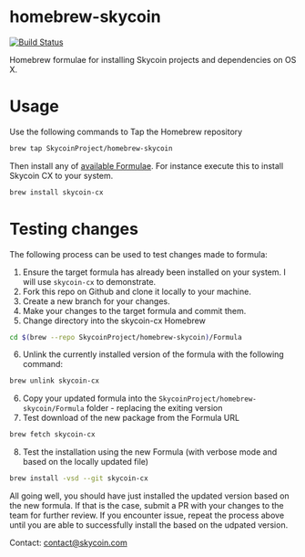 homebrew-skycoin
============
[![Build Status](https://travis-ci.com/SkycoinProject/homebrew-skycoin.svg?branch=master)](https://travis-ci.com/SkycoinProject/homebrew-skycoin)

Homebrew formulae for installing Skycoin projects and dependencies on OS X.

# Usage

Use the following commands to Tap the Homebrew repository

```sh
brew tap SkycoinProject/homebrew-skycoin
```

Then install any of [available Formulae](https://github.com/SkycoinProject/homebrew-skycoin/tree/master/Formula).
For instance execute this to install Skycoin CX to your system.

```sh
brew install skycoin-cx
```

# Testing changes
The following process can be used to test changes made to formula:
1. Ensure the target formula has already been installed on your system. I will use `skycoin-cx` to demonstrate.
2. Fork this repo on Github and clone it locally to your machine.
3. Create a new branch for your changes.
4. Make your changes to the target formula and commit them.
5. Change directory into the skycoin-cx Homebrew
```sh
cd $(brew --repo SkycoinProject/homebrew-skycoin)/Formula
```
6. Unlink the currently installed version of the formula with the following command:
```sh
brew unlink skycoin-cx
```
6. Copy your updated formula into the `SkycoinProject/homebrew-skycoin/Formula` folder - replacing the exiting version
7. Test download of the new package from the Formula URL
```sh
brew fetch skycoin-cx
```
8. Test the installation using the new Formula (with verbose mode and based on the locally updated file)
```sh
brew install -vsd --git skycoin-cx
```

All going well, you should have just installed the updated version based on the new formula. If that is the case, submit a PR with your changes to the team for further review. If you encounter issue, repeat the process above until you are able to successfully install the based on the udpated version.


Contact: contact@skycoin.com
